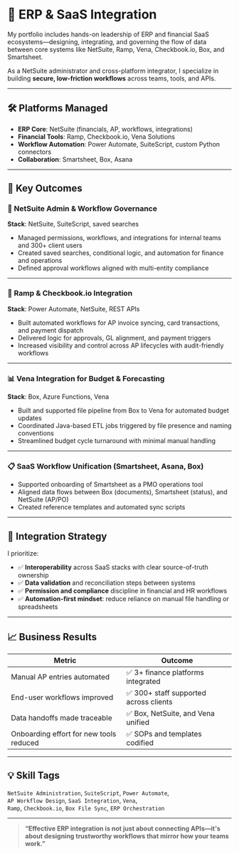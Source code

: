 # 🔗 ERP & SaaS Integration

My portfolio includes hands-on leadership of ERP and financial SaaS ecosystems—designing, integrating, and governing the flow of data between core systems like NetSuite, Ramp, Vena, Checkbook.io, Box, and Smartsheet.

As a NetSuite administrator and cross-platform integrator, I specialize in building **secure, low-friction workflows** across teams, tools, and APIs.

---

## 🛠️ Platforms Managed

- **ERP Core**: NetSuite (financials, AP, workflows, integrations)
- **Financial Tools**: Ramp, Checkbook.io, Vena Solutions
- **Workflow Automation**: Power Automate, SuiteScript, custom Python connectors
- **Collaboration**: Smartsheet, Box, Asana

---

## 📌 Key Outcomes

### 📑 NetSuite Admin & Workflow Governance  
**Stack**: NetSuite, SuiteScript, saved searches  
- Managed permissions, workflows, and integrations for internal teams and 300+ client users  
- Created saved searches, conditional logic, and automation for finance and operations  
- Defined approval workflows aligned with multi-entity compliance

---

### 💸 Ramp & Checkbook.io Integration  
**Stack**: Power Automate, NetSuite, REST APIs  
- Built automated workflows for AP invoice syncing, card transactions, and payment dispatch  
- Delivered logic for approvals, GL alignment, and payment triggers  
- Increased visibility and control across AP lifecycles with audit-friendly workflows

---

### 📊 Vena Integration for Budget & Forecasting  
**Stack**: Box, Azure Functions, Vena  
- Built and supported file pipeline from Box to Vena for automated budget updates  
- Coordinated Java-based ETL jobs triggered by file presence and naming conventions  
- Streamlined budget cycle turnaround with minimal manual handling

---

### 📋 SaaS Workflow Unification (Smartsheet, Asana, Box)  
- Supported onboarding of Smartsheet as a PMO operations tool  
- Aligned data flows between Box (documents), Smartsheet (status), and NetSuite (AP/PO)  
- Created reference templates and automated sync scripts

---

## 🧩 Integration Strategy

I prioritize:

- ✅ **Interoperability** across SaaS stacks with clear source-of-truth ownership  
- ✅ **Data validation** and reconciliation steps between systems  
- ✅ **Permission and compliance** discipline in financial and HR workflows  
- ✅ **Automation-first mindset**: reduce reliance on manual file handling or spreadsheets

---

## 📈 Business Results

| Metric                                      | Outcome                                 |
|--------------------------------------------|------------------------------------------|
| Manual AP entries automated                 | ✅ 3+ finance platforms integrated        |
| End-user workflows improved                 | ✅ 300+ staff supported across clients    |
| Data handoffs made traceable                | ✅ Box, NetSuite, and Vena unified        |
| Onboarding effort for new tools reduced     | ✅ SOPs and templates codified            |

---

## 💡 Skill Tags

`NetSuite Administration`, `SuiteScript`, `Power Automate`,  
`AP Workflow Design`, `SaaS Integration`, `Vena`,  
`Ramp`, `Checkbook.io`, `Box File Sync`, `ERP Orchestration`

---

> **“Effective ERP integration is not just about connecting APIs—it's about designing trustworthy workflows that mirror how your teams work.”**
